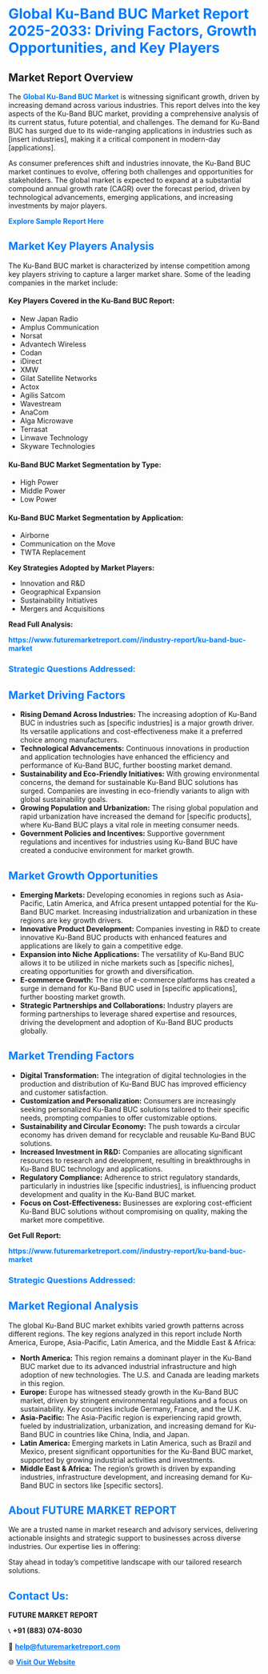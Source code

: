 <h1 style="color: #007BFF;">Global Ku-Band BUC Market Report 2025-2033: Driving Factors, Growth Opportunities, and Key Players</h1>

<section id="overview">
<h2>Market Report Overview</h2>
<p>The <a href="https://www.futuremarketreport.com//industry-report/ku-band-buc-market" style="color: #007BFF; text-decoration: none;"><strong>Global Ku-Band BUC Market</strong></a> is witnessing significant growth, driven by increasing demand across various industries. This report delves into the key aspects of the Ku-Band BUC market, providing a comprehensive analysis of its current status, future potential, and challenges. The demand for Ku-Band BUC has surged due to its wide-ranging applications in industries such as [insert industries], making it a critical component in modern-day [applications].</p>
<p>As consumer preferences shift and industries innovate, the Ku-Band BUC market continues to evolve, offering both challenges and opportunities for stakeholders. The global market is expected to expand at a substantial compound annual growth rate (CAGR) over the forecast period, driven by technological advancements, emerging applications, and increasing investments by major players.</p>
</section>

<section id="overview">
<p><a href="https://www.futuremarketreport.com//request-sample/reportId=92241" style="color: #007BFF; text-decoration: none;"><strong>Explore Sample Report Here</strong></a></p>
</section>

<section id="key-players">
<h2 style="color: #007BFF;">Market Key Players Analysis</h2>
<p>The Ku-Band BUC market is characterized by intense competition among key players striving to capture a larger market share. Some of the leading companies in the market include:</p>
<h4>Key Players Covered in the Ku-Band BUC Report:</h4>
<ul><li>New Japan Radio</li><li>Amplus Communication</li><li>Norsat</li><li>Advantech Wireless</li><li>Codan</li><li>iDirect</li><li>XMW</li><li>Gilat Satellite Networks</li><li>Actox</li><li>Agilis Satcom</li><li>Wavestream</li><li>AnaCom</li><li>Alga Microwave</li><li>Terrasat</li><li>Linwave Technology</li><li>Skyware Technologies</li></ul>
<h4>Ku-Band BUC Market Segmentation by Type:</h4>
<ul><li>High Power</li><li>Middle Power</li><li>Low Power</li></ul>

<h4>Ku-Band BUC Market Segmentation by Application:</h4>
<ul><li>Airborne</li><li>Communication on the Move</li><li>TWTA Replacement</li></ul>
<p><strong>Key Strategies Adopted by Market Players:</strong></p>
<ul>
<li>Innovation and R&D</li>
<li>Geographical Expansion</li>
<li>Sustainability Initiatives</li>
<li>Mergers and Acquisitions</li>
</ul>
</section>

<section>
<p><strong>Read Full Analysis: </strong></p><a href="https://www.futuremarketreport.com//industry-report/ku-band-buc-market" style="color: #007BFF; text-decoration: none;"><strong>https://www.futuremarketreport.com//industry-report/ku-band-buc-market</strong></a>
<h3 style="color: #007BFF;">Strategic Questions Addressed:</h3>
</section>

<section id="driving-factors">
<h2 style="color: #007BFF;">Market Driving Factors</h2>
<ul>
<li><strong>Rising Demand Across Industries:</strong> The increasing adoption of Ku-Band BUC in industries such as [specific industries] is a major growth driver. Its versatile applications and cost-effectiveness make it a preferred choice among manufacturers.</li>
<li><strong>Technological Advancements:</strong> Continuous innovations in production and application technologies have enhanced the efficiency and performance of Ku-Band BUC, further boosting market demand.</li>
<li><strong>Sustainability and Eco-Friendly Initiatives:</strong> With growing environmental concerns, the demand for sustainable Ku-Band BUC solutions has surged. Companies are investing in eco-friendly variants to align with global sustainability goals.</li>
<li><strong>Growing Population and Urbanization:</strong> The rising global population and rapid urbanization have increased the demand for [specific products], where Ku-Band BUC plays a vital role in meeting consumer needs.</li>
<li><strong>Government Policies and Incentives:</strong> Supportive government regulations and incentives for industries using Ku-Band BUC have created a conducive environment for market growth.</li>
</ul>
</section>

<section id="growth-opportunities">
<h2 style="color: #007BFF;">Market Growth Opportunities</h2>
<ul>
<li><strong>Emerging Markets:</strong> Developing economies in regions such as Asia-Pacific, Latin America, and Africa present untapped potential for the Ku-Band BUC market. Increasing industrialization and urbanization in these regions are key growth drivers.</li>
<li><strong>Innovative Product Development:</strong> Companies investing in R&D to create innovative Ku-Band BUC products with enhanced features and applications are likely to gain a competitive edge.</li>
<li><strong>Expansion into Niche Applications:</strong> The versatility of Ku-Band BUC allows it to be utilized in niche markets such as [specific niches], creating opportunities for growth and diversification.</li>
<li><strong>E-commerce Growth:</strong> The rise of e-commerce platforms has created a surge in demand for Ku-Band BUC used in [specific applications], further boosting market growth.</li>
<li><strong>Strategic Partnerships and Collaborations:</strong> Industry players are forming partnerships to leverage shared expertise and resources, driving the development and adoption of Ku-Band BUC products globally.</li>
</ul>
</section>

<section id="trending-factors">
<h2 style="color: #007BFF;">Market Trending Factors</h2>
<ul>
<li><strong>Digital Transformation:</strong> The integration of digital technologies in the production and distribution of Ku-Band BUC has improved efficiency and customer satisfaction.</li>
<li><strong>Customization and Personalization:</strong> Consumers are increasingly seeking personalized Ku-Band BUC solutions tailored to their specific needs, prompting companies to offer customizable options.</li>
<li><strong>Sustainability and Circular Economy:</strong> The push towards a circular economy has driven demand for recyclable and reusable Ku-Band BUC solutions.</li>
<li><strong>Increased Investment in R&D:</strong> Companies are allocating significant resources to research and development, resulting in breakthroughs in Ku-Band BUC technology and applications.</li>
<li><strong>Regulatory Compliance:</strong> Adherence to strict regulatory standards, particularly in industries like [specific industries], is influencing product development and quality in the Ku-Band BUC market.</li>
<li><strong>Focus on Cost-Effectiveness:</strong> Businesses are exploring cost-efficient Ku-Band BUC solutions without compromising on quality, making the market more competitive.</li>
</ul>
</section>

<section>
<p><strong>Get Full Report: </strong></p><a href="https://www.futuremarketreport.com//industry-report/ku-band-buc-market" style="color: #007BFF; text-decoration: none;"><strong>https://www.futuremarketreport.com//industry-report/ku-band-buc-market</strong></a>
<h3 style="color: #007BFF;">Strategic Questions Addressed:</h3>
</section>


<section id="regional-analysis">
<h2 style="color: #007BFF;">Market Regional Analysis</h2>
<p>The global Ku-Band BUC market exhibits varied growth patterns across different regions. The key regions analyzed in this report include North America, Europe, Asia-Pacific, Latin America, and the Middle East & Africa:</p>
<ul>
<li><strong>North America:</strong> This region remains a dominant player in the Ku-Band BUC market due to its advanced industrial infrastructure and high adoption of new technologies. The U.S. and Canada are leading markets in this region.</li>
<li><strong>Europe:</strong> Europe has witnessed steady growth in the Ku-Band BUC market, driven by stringent environmental regulations and a focus on sustainability. Key countries include Germany, France, and the U.K.</li>
<li><strong>Asia-Pacific:</strong> The Asia-Pacific region is experiencing rapid growth, fueled by industrialization, urbanization, and increasing demand for Ku-Band BUC in countries like China, India, and Japan.</li>
<li><strong>Latin America:</strong> Emerging markets in Latin America, such as Brazil and Mexico, present significant opportunities for the Ku-Band BUC market, supported by growing industrial activities and investments.</li>
<li><strong>Middle East & Africa:</strong> The region’s growth is driven by expanding industries, infrastructure development, and increasing demand for Ku-Band BUC in sectors like [specific sectors].</li>
</ul>
</section>

<footer>
<h2 style="color: #007BFF;">About FUTURE MARKET REPORT</h2>
<p>We are a trusted name in market research and advisory services, delivering actionable insights and strategic support to businesses across diverse industries. Our expertise lies in offering:</p>

<p>Stay ahead in today’s competitive landscape with our tailored research solutions.</p>

<h2 style="color: #007BFF;">Contact Us:</h2>
<p><strong>FUTURE MARKET REPORT</strong></p>
<p>📞 <strong>+91 (883) 074-8030</strong></p>
<p>📧 <strong><a href="mailto:help@futuremarketreport.com" style="color: #007BFF;">help@futuremarketreport.com</a></strong></p>
<p>🌐 <strong><a href="https://www.futuremarketreport.com/" style="color: #007BFF;">Visit Our Website</a></strong></p>
</footer>